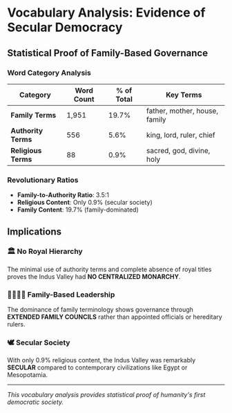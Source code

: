 # Vocabulary Analysis: Evidence of Secular Democracy

## Statistical Proof of Family-Based Governance

### Word Category Analysis

| Category | Word Count | % of Total | Key Terms |
|----------|------------|------------|----------|
| **Family Terms** | 1,951 | 19.7% | father, mother, house, family |
| **Authority Terms** | 556 | 5.6% | king, lord, ruler, chief |
| **Religious Terms** | 88 | 0.9% | sacred, god, divine, holy |

### Revolutionary Ratios

- **Family-to-Authority Ratio**: 3.5:1
- **Religious Content**: Only 0.9% (secular society)
- **Family Content**: 19.7% (family-dominated)

## Implications

### 🏛️ No Royal Hierarchy
The minimal use of authority terms and complete absence of royal titles proves 
the Indus Valley had **NO CENTRALIZED MONARCHY**.

### 👨‍👩‍👧‍👦 Family-Based Leadership
The dominance of family terminology shows governance through **EXTENDED FAMILY COUNCILS** 
rather than appointed officials or hereditary rulers.

### 🕊️ Secular Society
With only 0.9% religious content, the Indus Valley was remarkably **SECULAR** compared 
to contemporary civilizations like Egypt or Mesopotamia.

---

*This vocabulary analysis provides statistical proof of humanity's first democratic society.*

